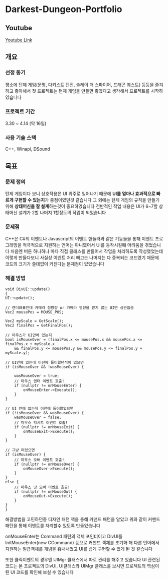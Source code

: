 # Darkest-Dungeon-Portfolio

## Youtube
[Youtube Link](https://www.youtube.com/watch?v=21wzPrDZCqk)

## 개요

### 선정 동기

평소에 턴제 게임(문명, 다키스트 던전, 슬레이 더 스파이어, 드래곤 퀘스트) 등등을 즐겨하고 좋아해서 첫 프로젝트는 턴제 게임을 만들면 좋겠다고 생각해서 프로젝트를 시작하였습니다

### 프로젝트 기간

3.30 ~ 4.14 (약 16일)

### 사용 기술 스택

C++, Winapi, DSound

## 목표

### 문제 정의

턴제 게임이다 보니 상호작용은 UI 위주로 일어나기 때문에 **UI를 얼마나 효과적으로 빠르게 구현할 수 있는지**가 중점이였던것 같습니다 그 외에는 턴제 게임의 규칙을 만들기 위해 **상태머신을
잘 설계**하는것이 중요하였습니다 전반적인 작업 내용은 UI가 6~7할 상태머신 설계가 2할 나머지 1할정도의 작업이 되었습니다

### 문제점

C++은 C#의 이벤트나 Javascript의 이벤트 핸들러와 같은 기능들을 통해 이벤트 프로그래밍을 적극적으로 지원하는 언어는 아니였어서 UI를 동작시킬떄 어려움을 겪었습니다 처음엔 버튼 하나하나
마다 직접 클래스를 만들어서 작업을 처리하도록 작성했었는데 이렇게 만들다보니 사실상 이벤트 처리 빼고는 나머지는 다 중복되는 코드였기 때문에 코드의 크기가 쓸데없이 커진다는 문제점이
있었습니다

### 해결 방법

    void DivUI::update()
    {
	UI::update();

	// 렌더좌표인데 카메라 정방향 or 카메라 영향을 받지 않는 UI면 상관없음
	Vec2 mousePos = MOUSE_POS;

	Vec2 myScale = GetScale();
	Vec2 finalPos = GetFinalPos();

	// 마우스가 UI안에 있는지
	bool isMouseOver = (finalPos.x <= mousePos.x && mousePos.x <= finalPos.x + myScale.x
		&& finalPos.y <= mousePos.y && mousePos.y <= finalPos.y + myScale.y);

	// UI안에 있는데 이전에 들어왔던적이 없으면
	if (isMouseOver && !wasMouseOver) {

		wasMouseOver = true;
		// 마우스 엔터 이벤트 호출!
		if (nullptr != onMouseEnter) {
			onMouseEnter->Execute();
		}
	}

	// UI 안에 없는데 이전에 들어왔었으면
	if (!isMouseOver && wasMouseOver) {
		wasMouseOver = false;
		// 마우스 익시트 이벤트 호출!
		if (nullptr != onMouseExit) {
			onMouseExit->Execute();
		}
	}

	// 그냥 떠있으면
	if (isMouseOver) {
		// 마우스 오버 이벤트 호출!
		if (nullptr != onMouseOver) {
			onMouseOver->Execute();
		}
	}
	else {
		// 마우스 낫 오버 이벤트 호출!
		if (nullptr != onMouseOut) {
			onMouseOut->Execute();
		}
	}
    }
    
  해결방법을 고민하던중 디자인 패턴 책을 통해 커맨드 패턴을 알았고 위와 같이 커맨드 패턴을 통해 이벤트를 처리할수 있도록 만들었습니다 
  
  onMouseEnter는 Command 패턴의 객체 포인터이고 
  DivUI를 InitMouseEnter(new CCommand) 등으로 커맨드 객체를 초기화 해 다른 언어에서 지원하는 일급객체를 개념을 흉내내었고 UI를 쉽게 구현할 수 있게 된 것 같습니다
  
  또한 클릭이벤트의 경우엔 UIMgr 클래스에서 따로 관리를 해주고 있습니다
  UI 관련된 코드는 본 프로젝트의 DivUI, UI클래스와 UIMgr 클래스를 보시면 프로젝트의 핵심이 된 UI 코드를 확인해 보실 수 있습니다
  
  
  
